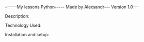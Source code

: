 ------My lessons Python-----
Made by Alexsandr---
Version 1.0---

Description:

Technology Used:

Installation and setup:





